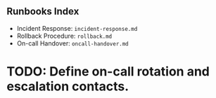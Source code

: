 <!--
Explainer: Runbooks are used during operations (normal and incident). Each runbook
should include severity levels, prerequisites, steps, validation, and escalation.
-->

## Runbooks Index

- Incident Response: `incident-response.md`
- Rollback Procedure: `rollback.md`
- On-call Handover: `oncall-handover.md`

# TODO: Define on-call rotation and escalation contacts.

